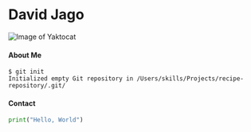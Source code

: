 # David Jago

![Image of Yaktocat](https://octodex.github.com/images/yaktocat.png)

#### About Me

```
$ git init
Initialized empty Git repository in /Users/skills/Projects/recipe-repository/.git/
```

#### Contact

``` python
print("Hello, World")
```

